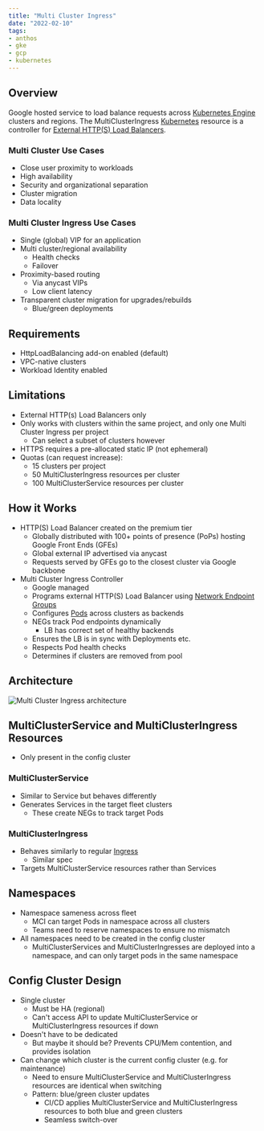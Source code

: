 ```yaml
---
title: "Multi Cluster Ingress"
date: "2022-02-10"
tags:
- anthos
- gke
- gcp
- kubernetes
---
```


## Overview

Google hosted service to load balance requests across [Kubernetes Engine](notes/GCP%20Kubernetes%20Engine%20(GKE).md) clusters and regions. The MultiClusterIngress [Kubernetes](notes/moc/Kubernetes.md) resource is a controller for [External HTTP(S) Load Balancers](notes/GCP%20Load%20Balancing.md).

### Multi Cluster Use Cases

- Close user proximity to workloads
- High availability
- Security and organizational separation
- Cluster migration
- Data locality

### Multi Cluster Ingress Use Cases

- Single (global) VIP for an application
- Multi cluster/regional availability
	- Health checks
	- Failover
- Proximity-based routing
	- Via anycast VIPs
	- Low client latency
- Transparent cluster migration for upgrades/rebuilds
	- Blue/green deployments

## Requirements

- HttpLoadBalancing add-on enabled (default)
- VPC-native clusters
- Workload Identity enabled

## Limitations

- External HTTP(s) Load Balancers only
- Only works with clusters within the same project, and only one Multi Cluster Ingress per project
	- Can select a subset of clusters however
- HTTPS requires a pre-allocated static IP (not ephemeral)
- Quotas (can request increase):
	- 15 clusters per project
	- 50 MultiClusterIngress resources per cluster
	- 100 MultiClusterService resources per cluster

## How it Works

- HTTP(S) Load Balancer created on the premium tier
	- Globally distributed with 100+ points of presence (PoPs) hosting Google Front Ends (GFEs)
	- Global external IP advertised via anycast
	- Requests served by GFEs go to the closest cluster via Google backbone
- Multi Cluster Ingress Controller
	- Google managed
	- Programs external HTTP(S) Load Balancer using [Network Endpoint Groups](notes/GCP%20Network%20Endpoint%20Groups.md)
	- Configures [Pods](notes/Pod.md) across clusters as backends
	- NEGs track Pod endpoints dynamically
		- LB has correct set of healthy backends
	- Ensures the LB is in sync with Deployments etc.
	- Respects Pod health checks
	- Determines if clusters are removed from pool

## Architecture

![Multi Cluster Ingress architecture](files/multi_cluster_ingress_architecture.svg)

## MultiClusterService and MultiClusterIngress Resources

- Only present in the config cluster

### MultiClusterService

- Similar to Service but behaves differently
- Generates Services in the target fleet clusters
	- These create NEGs to track target Pods

### MultiClusterIngress

- Behaves similarly to regular [Ingress](notes/Ingress.md)
	- Similar spec
- Targets MultiClusterService resources rather than Services

## Namespaces

- Namespace sameness across fleet
	- MCI can target Pods in namespace across all clusters
	- Teams need to reserve namespaces to ensure no mismatch
- All namespaces need to be created in the config cluster
	- MultiClusterServices and MultiClusterIngresses are deployed into a namespace, and can only target pods in the same namespace

## Config Cluster Design

- Single cluster
	- Must be HA (regional)
	- Can't access API to update MultiClusterService or MultiClusterIngress resources if down
- Doesn't have to be dedicated
	- But maybe it should be? Prevents CPU/Mem contention, and provides isolation
- Can change which cluster is the current config cluster (e.g. for maintenance)
	- Need to ensure MultiClusterService and MultiClusterIngress resources are identical when switching
	- Pattern: blue/green cluster updates
		- CI/CD applies MultiClusterService and MultiClusterIngress resources to both blue and green clusters
		- Seamless switch-over
